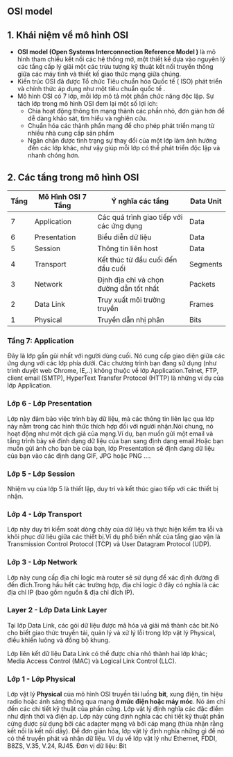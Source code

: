 ## OSI model
## 1. Khái niệm về mô hình OSI
- **OSI model (Open Systems Interconnection Reference Model )** là mô hình tham chiếu kết nối các hệ thống mở, một thiết kế dựa vào nguyên lý các tầng cấp lý giải một các trừu tượng kỹ thuật kết nối truyền thông giữa các máy tình và thiết kế giao thức mạng giữa chúng.
- Kiến trúc OSI đã được Tổ chức Tiêu chuẩn hóa Quốc tế ( ISO) phát triển và chính thức áp dụng như một tiêu chuẩn quốc tế .
- Mô hình OSI có 7 lớp, mỗi lớp mô tả một phần chức năng độc lập. Sự tách lớp trong mô hình OSI đem lại một số lợi ích:
	- Chia hoạt động thông tin mạng thành các phần nhỏ, đơn giản hơn để dễ dàng khảo sát, tìm hiểu và nghiên cứu.
	- Chuẩn hóa các thành phần mạng để cho phép phát triển mạng từ nhiều nhà cung cấp sản phẩm
	- Ngăn chặn được tình trạng sự thay đổi của một lớp làm ảnh hưởng đến các lớp khác, như vậy giúp mỗi lớp có thể phát triển độc lập và nhanh chóng hơn.
## 2. Các tầng trong mô hình OSI
| Tầng|Mô Hình OSI 7 Tầng|Ý nghĩa các tầng|Data Unit|
|--|--|--|--|
| 7| Application| Các quá trình giao tiếp với các ứng dụng|Data|
| 6| Presentation| Biểu diễn dữ liệu| Data|
| 5| Session| Thông tin liên host | Data|
| 4| Transport| Kết thúc từ đầu cuối đến đầu cuối| Segments|
| 3| Network| Định địa chỉ và chọn đường dẫn tốt nhất| Packets|
| 2| Data Link| Truy xuất môi trường truyền| Frames|
| 1| Physical| Truyền dẫn nhị phân| Bits|
### Tầng 7: Application

 Đây là lớp gần gũi nhất với người dùng cuối. Nó cung cấp giao diện giữa các ứng dụng với các lớp phía dưới. Các chương trình bạn đang sử dụng (như trình duyệt web Chrome, IE,..) không thuộc về lớp Application.Telnet, FTP, client email (SMTP), HyperText Transfer Protocol (HTTP) là những ví dụ của lớp Application.  

### Lớp 6 - Lớp Presentation

Lớp này đảm bảo việc trình bày dữ liệu, mà các thông tin liên lạc qua lớp này nằm trong các hình thức thích hợp đối với người nhận.Nói chung, nó hoạt động như một dịch giả của mạng.Ví dụ, bạn muốn gửi một email và tầng trình bày sẽ định dạng dữ liệu của bạn sang định dạng email.Hoặc bạn muốn gửi ảnh cho bạn bè của bạn, lớp Presentation sẽ định dạng dữ liệu của bạn vào các định dạng GIF, JPG hoặc PNG ....  

### Lớp 5 - Lớp Session

Nhiệm vụ của lớp 5 là thiết lập, duy trì và kết thúc giao tiếp với các thiết bị nhận.  

### Lớp 4 - Lớp Transport  

Lớp này duy trì kiểm soát dòng chảy của dữ liệu và thực hiện kiểm tra lỗi và khôi phục dữ liệu giữa các thiết bị.Ví dụ phổ biến nhất của tầng giao vận là Transmission Control Protocol (TCP) và User Datagram Protocol (UDP).  

### Lớp 3 - Lớp Network

Lớp này cung cấp địa chỉ logic mà router sẽ sử dụng để xác định đường đi đến đích.Trong hầu hết các trường hợp, địa chỉ logic ở đây có nghĩa là các địa chỉ IP (bao gồm nguồn & địa chỉ đích IP).  

### Layer 2 - Lớp Data Link Layer  


Tại lớp Data Link, các gói dữ liệu được mã hóa và giải mã thành các bit.Nó cho biết giao thức truyền tải, quản lý và xử lý lỗi trong lớp vật lý Physical, điều khiển luông và đồng bộ khung.

Lớp liên kết dữ liệu Data Link có thể được chia nhỏ thành hai lớp khác; Media Access Control (MAC) và Logical Link Control (LLC).

### Lớp 1 - Lớp Physical


   Lớp vật lý **Physical** của mô hình OSI truyền tải luồng **bit**, xung điện, tín hiệu radio hoặc ánh sáng thông qua mạng **ở mức điện hoặc máy móc**.
   Nó ám chỉ đến các chi tiết kỹ thuật của phần cứng. Lớp vật lý định nghĩa các đặc điểm như định thời và điện áp. Lớp này cũng định nghĩa các chi tiết kỹ thuật phần cứng được sử dụng bởi các adapter mạng và bởi cáp mạng (thừa nhận rằng kết nối là kết nối dây). Để đơn giản hóa, lớp vật lý định nghĩa những gì để nó có thể truyền phát và nhận dữ liệu.
   Ví dụ về lớp vật lý như Ethernet, FDDI, B8ZS, V.35, V.24, RJ45.
   Đơn vị dữ liệu: Bit
